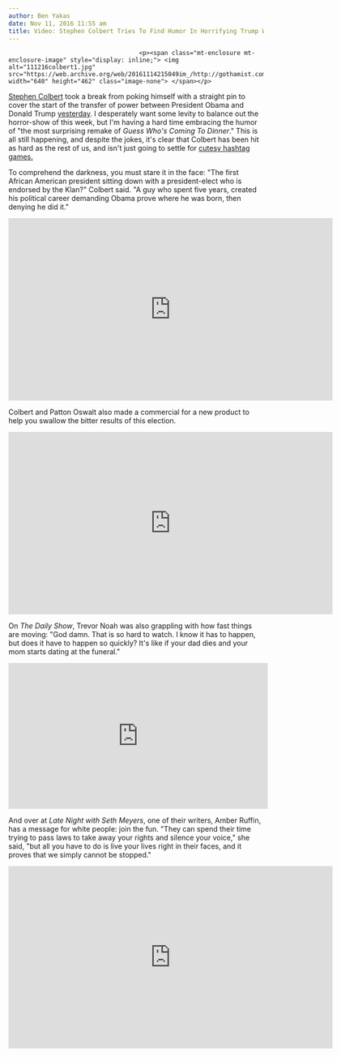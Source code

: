 ```yaml
---
author: Ben Yakas
date: Nov 11, 2016 11:55 am
title: Video: Stephen Colbert Tries To Find Humor In Horrifying Trump White House Transition
---
```


	
										<p><span class="mt-enclosure mt-enclosure-image" style="display: inline;"> <img alt="111216colbert1.jpg" src="https://web.archive.org/web/20161114215049im_/http://gothamist.com/attachments/byakas/111216colbert1.jpg" width="640" height="462" class="image-none"> </span></p>

<p><a href="https://web.archive.org/web/20161114215049/http://gothamist.com/tags/stephencolbert">Stephen Colbert</a> took a break from poking himself with a straight pin to cover the start of the transfer of power between President Obama and Donald Trump <a href="https://web.archive.org/web/20161114215049/http://dcist.com/2016/11/trump_i_have_great_respect_for_obam.php">yesterday</a>. I desperately want some levity to balance out the horror-show of this week, but I&apos;m having a hard time embracing the humor of &quot;the most surprising remake of <em>Guess Who&apos;s Coming To Dinner</em>.&quot; This is all still happening, and despite the jokes, it&apos;s clear that Colbert has been hit as hard as the rest of us, and isn&apos;t just going to settle for <a href="https://web.archive.org/web/20161114215049/https://www.youtube.com/watch?v=45ZmC-dhjGo">cutesy hashtag games.</a></p>

<p>To comprehend the darkness, you must stare it in the face: &quot;The first African American president sitting down with a president-elect who is endorsed by the Klan?&quot; Colbert said. &quot;A guy who spent five years, created his political career demanding Obama prove where he was born, then denying he did it.&quot;</p>

<p><iframe width="640" height="360" src="https://web.archive.org/web/20161114215049if_/https://www.youtube.com/embed/YJDD9WCxYQI" frameborder="0" allowfullscreen></iframe></p>

<p>Colbert and Patton Oswalt also made a commercial for a new product to help you swallow the bitter results of this election.</p>

<p><iframe width="640" height="360" src="https://web.archive.org/web/20161114215049if_/https://www.youtube.com/embed/-zqk9xFJpoI" frameborder="0" allowfullscreen></iframe></p>

<p>On <em>The Daily Show</em>, Trevor Noah was also grappling with how fast things are moving: &quot;God damn. That is so hard to watch. I know it has to happen, but does it have to happen so quickly? It&apos;s like if your dad dies and your mom starts dating at the funeral.&quot;</p>

<center><iframe width="512" height="288" src="https://web.archive.org/web/20161114215049if_/http://www.hulu.com/embed.html?eid=7unjhbpgk2kvwau_51_v3q&amp;partner=nymag&amp;url=http%3A%2F%2Fwww.hulu.com%2Fwatch%2F1004019" frameborder="0" scrolling="no" webkitallowfullscreen="" mozallowfullscreen="" allowfullscreen></iframe></center>

<p>And over at <em>Late Night with Seth Meyers</em>, one of their writers, Amber Ruffin, has a message for white people: join the fun. &quot;They can spend their time trying to pass laws to take away your rights and silence your voice,&quot; she said, &quot;but all you have to do is live your lives right in their faces, and it proves that we simply cannot be stopped.&quot;</p>

<p><iframe width="640" height="360" src="https://web.archive.org/web/20161114215049if_/https://www.youtube.com/embed/veO56HqH8TA" frameborder="0" allowfullscreen></iframe><br>
</p>					
										
									
				